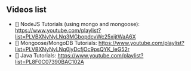 ## Videos list
* [] NodeJS Tutorials (using mongo and mongoose): https://www.youtube.com/playlist?list=PLVBXNyNyLNq3MGbopdcvWc25xijtWaA6X
* [] Mongoose/MongoDB Tutorials: https://www.youtube.com/playlist?list=PLVBXNyNyLNq0jyDcfjOc9psQYK_leG52r
* [] Java Tutorials: https://www.youtube.com/playlist?list=PL8F0C07390BAC102A
